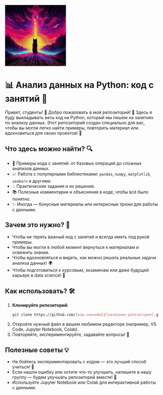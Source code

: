 <img src="https://github.com/ivn-srg/data-analysis-course-omsu/blob/main/resources/photo_2025-02-20%2000.32.38.jpeg" alt="Лого" style="width: 200px; height: 200px; align: center"/>

# 📊 Анализ данных на Python: код с занятий 🚀

Привет, студенты! 👋 Добро пожаловать в мой репозиторий! 🎉 Здесь я буду выкладывать весь код на Python, который мы пишем на занятиях по анализу данных. Этот репозиторий создан специально для вас, чтобы вы могли легко найти примеры, повторить материал или вдохновиться для своих проектов! 🌟

## Что здесь можно найти? 🔍
- 🐍 Примеры кода с занятий: от базовых операций до сложных анализов данных.
- 📈 Работа с популярными библиотеками: `pandas`, `numpy`, `matplotlib`, `seaborn` и другими.
- 💡 Практические задания и их решения.
- 📚 Полезные комментарии и объяснения в коде, чтобы всё было понятно.
- ✨ Иногда — бонусные материалы или интересные трюки для работы с данными.

## Зачем это нужно? 🎯
- Чтобы не терять важный код с занятий и всегда иметь под рукой примеры.
- Чтобы вы могли в любой момент вернуться к материалам и освежить знания.
- Чтобы вдохновляться и видеть, как можно решать реальные задачи анализа данных! 🌍
- Чтобы подготовиться к курсовым, экзаменам или даже будущей карьере в data science! 🚀

## Как использовать? 🛠️
1. **Клонируйте репозиторий**:
   ```bash
   git clone https://github.com/[ваш-никнейм]/[название-репозитория].git
   ```
2. Откройте нужный файл в вашем любимом редакторе (например, VS Code, Jupyter Notebook, Colab).
3. Повторяйте, экспериментируйте, задавайте вопросы! 💬

## Полезные советы 💡
- Не бойтесь экспериментировать с кодом — это лучший способ учиться! 🚀
- Если нашли ошибку или хотите что-то улучшить, напишите в нашу группу — будем улучшать репозиторий вместе! 🙌
- Используйте Jupyter Notebook или Colab для интерактивной работы с данными.
